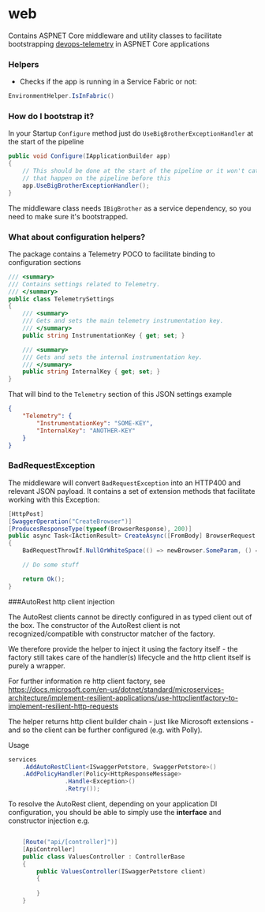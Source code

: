 # web

Contains ASPNET Core middleware and utility classes to facilitate bootstrapping [devops-telemetry](https://github.com/eShopWorld/devopsflex-telemetry) in ASPNET Core applications


### Helpers

* Checks if the app is running in a Service Fabric or not:

```c#
EnvironmentHelper.IsInFabric()
```

### How do I bootstrap it?

In your Startup `Configure` method just do `UseBigBrotherExceptionHandler` at the start of the pipeline

```c#
public void Configure(IApplicationBuilder app)
{
    // This should be done at the start of the pipeline or it won't catch exceptions
    // that happen on the pipeline before this
    app.UseBigBrotherExceptionHandler();
}
```

The middleware class needs `IBigBrother` as a service dependency, so you need to make sure it's bootstrapped.

### What about configuration helpers?

The package contains a Telemetry POCO to facilitate binding to configuration sections

```c#
/// <summary>
/// Contains settings related to Telemetry.
/// </summary>
public class TelemetrySettings
{
    /// <summary>
    /// Gets and sets the main telemetry instrumentation key.
    /// </summary>
    public string InstrumentationKey { get; set; }

    /// <summary>
    /// Gets and sets the internal instrumentation key.
    /// </summary>
    public string InternalKey { get; set; }
}
```

That will bind to the `Telemetry` section of this JSON settings example

```json
{
    "Telemetry": {
        "InstrumentationKey": "SOME-KEY",
        "InternalKey": "ANOTHER-KEY"
    }
}
```

### BadRequestException

The middleware will convert `BadRequestException` into an HTTP400 and relevant JSON payload. It contains a set of extension methods that facilitate working with this Exception:

```c#
[HttpPost]
[SwaggerOperation("CreateBrowser")]
[ProducesResponseType(typeof(BrowserResponse), 200)]
public async Task<IActionResult> CreateAsync([FromBody] BrowserRequest newBrowser)
{
    BadRequestThrowIf.NullOrWhiteSpace(() => newBrowser.SomeParam, () => newBrowser.AnotherParam);

    // Do some stuff

    return Ok();
}
```

###AutoRest http client injection

The AutoRest clients cannot be directly configured in as typed client out of the box. The constructor of the AutoRest client is not recognized/compatible with constructor matcher of the factory.

We therefore provide the helper to inject it using the factory itself - the factory still takes care of the handler(s) lifecycle and the http client itself is purely a wrapper.

For further information re http client factory, see https://docs.microsoft.com/en-us/dotnet/standard/microservices-architecture/implement-resilient-applications/use-httpclientfactory-to-implement-resilient-http-requests

The helper returns http client builder chain - just like Microsoft extensions - and so the client can be further configured (e.g. with Polly).

Usage

``` c#
services
	.AddAutoRestClient<ISwaggerPetstore, SwaggerPetstore>()
	.AddPolicyHandler(Policy<HttpResponseMessage>
                .Handle<Exception>()
                .Retry());

```

To resolve the AutoRest client, depending on your application DI configuration, you should be able to simply use the **interface** and constructor injection e.g.

``` c#

    [Route("api/[controller]")]
    [ApiController]
    public class ValuesController : ControllerBase
    {
        public ValuesController(ISwaggerPetstore client)
        {
            
        }
	}

```